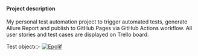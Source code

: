 #### Project description

My personal  test automation project to trigger automated tests, generate Allure Report and publish to GitHub Pages via GitHub Actions workflow. All user stories and test cases are displayed on Trello board. 

Test object👉
[![Epolif](https://epolif.ru/wp-content/uploads/2017/07/%D1%8D%D0%BF%D0%BE%D0%BB%D0%B8%D1%84-1.png)](https://epolif.ru/)
